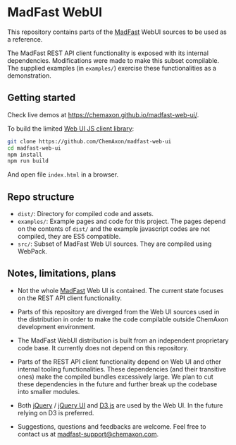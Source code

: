 MadFast WebUI
=============


This repository contains parts of the [MadFast](https://disco.chemaxon.com/products/madfast/latest/) WebUI sources to be 
used as a reference. 

The MadFast REST API client functionality is exposed with its internal dependencies. Modifications were made to make 
this subset compilable. The supplied examples (in `examples/`) exercise these functionalities as a demonstration.


Getting started
---------------

Check live demos at <https://chemaxon.github.io/madfast-web-ui/>.

To build the limited 
[Web UI JS client library](https://disco.chemaxon.com/products/madfast/latest/doc/using-webui-js-library.html):

```` bash
git clone https://github.com/ChemAxon/madfast-web-ui
cd madfast-web-ui
npm install
npm run build
````

And open file `index.html` in a browser.


Repo structure
--------------

 - `dist/`: Directory for compiled code and assets. 
 - `examples/`: Example pages and code for this project. The pages depend on the contents of `dist/` and the example 
   javascript codes are not compiled, they are ES5 compatible.
 - `src/`: Subset of MadFast Web UI sources. They are compiled using WebPack.


Notes, limitations, plans
-------------------------

 - Not the whole [MadFast](https://disco.chemaxon.com/products/madfast/latest/) Web UI is 
   contained. The current state focuses on the REST API client functionality.

 - Parts of this repository are diverged from the Web UI sources used in the distribution in
   order to make the code compilable outside ChemAxon development environment. 

 - The MadFast WebUI distribution is built from an independent proprietary code base. It
   currently does not depend on this repository.

 - Parts of the REST API client functionality depend on Web UI and other internal tooling functionalities. These
   dependencies (and their transitive ones) make the compiled bundles excessively large. 
   We plan to cut these dependencies in the future and further break up the codebase into
   smaller modules.

 - Both [jQuery](https://jquery.com) / [jQuery UI](https://jqueryui.com/) and [D3.js](https://d3js.org/) are used by the
   Web UI. In the future relying on D3 is preferred.

 - Suggestions, questions and feedbacks are welcome. Feel free to contact us at 
   [madfast-support@chemaxon.com](mailto:madfast-support@chemaxon.com?subject=Question%20regarding%20https://github.com/ChemAxon/madfast-web-ui).


